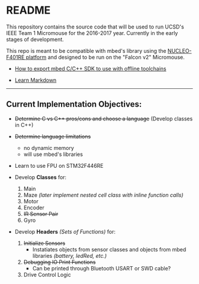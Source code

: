 # README

This repository contains the source code that will be used to run UCSD's IEEE Team 1 Micromouse for the 2016-2017 year. Currently in the early stages of development.

This repo is meant to be compatible with mbed's library using the [NUCLEO-F401RE platform](https://developer.mbed.org/platforms/ST-Nucleo-F411RE/) and designed to be run on the "Falcon v2" Micromouse.

* [How to export mbed C/C++ SDK to use with offline toolchains](https://developer.mbed.org/handbook/Exporting-to-offline-toolchains)

* [Learn Markdown](https://bitbucket.org/tutorials/markdowndemo)

* * *
## Current Implementation Objectives:
* ~~Determine C vs C++ pros/cons and choose a language~~ (Develop classes in C++)

* ~~Determine language limitations~~
    + no dynamic memory
	+ will use mbed's libraries
	
* Learn to use FPU on STM32F446RE
	
* Develop __Classes__ for:
	1. Main
	2. Maze *(later implement nested cell class with inline function calls)*
    3. Motor
	4. Encoder
	5. ~~IR Sensor Pair~~
	6. Gyro
	
* Develop __Headers__ *(Sets of Functions)* for:
	1. ~~Initialize Sensors~~
		+ Instatiates objects from sensor classes and objects from mbed libraries *(battery, ledRed, etc.)*
	2. ~~Debugging IO Print Functions~~
		+ Can be printed through Bluetooth USART or SWD cable?
	3. Drive Control Logic
	
